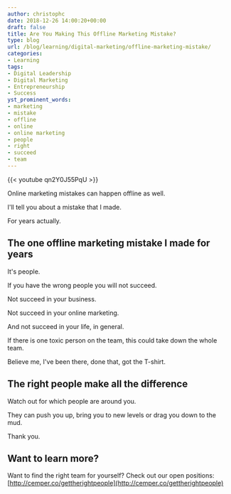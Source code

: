 ```yaml
---
author: christophc
date: 2018-12-26 14:00:20+00:00
draft: false
title: Are You Making This Offline Marketing Mistake?
type: blog
url: /blog/learning/digital-marketing/offline-marketing-mistake/
categories:
- Learning
tags:
- Digital Leadership
- Digital Marketing
- Entrepreneurship
- Success
yst_prominent_words:
- marketing
- mistake
- offline
- online
- online marketing
- people
- right
- succeed
- team
---
```


{{< youtube qn2Y0J55PqU >}}

Online marketing mistakes can happen offline as well.

I'll tell you about a mistake that I made.

For years actually.


## The one offline marketing mistake I made for years


It's people.

If you have the wrong people you will not succeed.

Not succeed in your business.

Not succeed in your online marketing.

And not succeed in your life, in general.

If there is one toxic person on the team, this could take down the whole team.

Believe me, I've been there, done that, got the T-shirt.


## The right people make all the difference


Watch out for which people are around you.

They can push you up, bring you to new levels or drag you down to the mud.

Thank you.


## Want to learn more?


Want to find the right team for yourself? Check out our open positions: [http://cemper.co/gettherightpeople](http://cemper.co/gettherightpeople)
